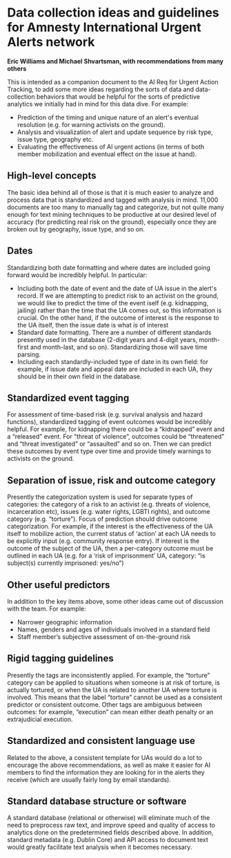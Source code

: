 Data collection ideas and guidelines for Amnesty International Urgent Alerts network
========================

__Eric Williams and Michael Shvartsman, with recommendations from many others__

This is intended as a companion document to the AI Req for Urgent Action Tracking, to add some more ideas regarding the sorts of data and data-collection behaviors that would be helpful for the sorts of predictive analytics we initially had in mind for this data dive. For example:

* Prediction of the timing and unique nature of an alert's eventual resolution (e.g. for warning activists on the ground).
* Analysis and visualization of alert and update sequence by risk type, issue type, geography etc.
* Evaluating the effectiveness of AI urgent actions (in terms of both member mobilization and eventual effect on the issue at hand).

High-level concepts
--------------------
The basic idea behind all of those is that it is much easier to analyze and process data that is standardized and tagged with analysis in mind. 11,000 documents are too many to manually tag and categorize, but not quite many enough for text mining techniques to be productive at our desired level of accuracy (for predicting real risk on the ground), especially once they are broken out by geography, issue type, and so on.

Dates
------------
Standardizing both date formatting and where dates are included going forward would be incredibly helpful. In particular:

* Including both the date of event and the date of UA issue in the alert's record. If we are attempting to predict risk to an activist on the ground, we would like to predict the time of the event iself (e.g. kidnapping, jailing) rather than the time that the UA comes out, so this information is crucial. On the other hand, if the outcome of interest is the response to the UA itself, then the issue date is what is of interest
* Standard date formatting. There are a number of different standards presently used in the database (2-digit years and 4-digit years, month-first and month-last, and so on). Standardizing those will save time parsing.
* Including each standardly-included type of date in its own field: for example, if issue date and appeal date are included in each UA, they should be in their own field in the database.

Standardized event tagging
--------------------------
For assessment of time-based risk (e.g. survival analysis and hazard functions), standardized tagging of event outcomes would be incredibly helpful. For example, for kidnapping there could be a “kidnapped” event and a “released” event. For “threat of violence”, outcomes could be “threatened” and “threat investigated” or “assaulted” and so on. Then we can predict these outcomes by event type over time and provide timely warnings to activists on the ground.

Separation of issue, risk and outcome category
--------------------------------------------------------------
Presently the categorization system is used for separate types of categories: the category of a risk to an activist (e.g. threats of violence, incarceration etc), issues (e.g. water rights, LGBTI rights), and outcome category (e.g. “torture”). Focus of prediction should drive outcome categorization.  For example, if the interest is the effectiveness of the UA itself to mobilize action, the current status of ‘action’ at each UA needs to be explicitly input (e.g. community response entry). If interest is the outcome of the subject of the UA, then a per-category outcome must be outlined in each UA (e.g. for a ‘risk of imprisonment’ UA, category: “is subject(s) currently imprisoned: yes/no”)

Other useful predictors
-----------------------------
In addition to the key items above, some other ideas came out of discussion with the team. For example:

* Narrower geographic information
* Names, genders and ages of individuals involved in a standard field
* Staff member’s subjective assessment of on-the-ground risk

Rigid tagging guidelines
--------------------------------
Presently the tags are inconsistently applied. For example, the “torture” category can be applied to situations when someone is at risk of torture, is actually tortured, or when the UA is related to another UA where torture is involved. This means that the label “torture” cannot be used as a consistent predictor or consistent outcome. Other tags are ambiguous between outcomes: for example, “execution” can mean either death penalty or an extrajudicial execution.

Standardized and consistent language use
---------------------------------------------------
Related to the above, a consistent template for UAs would do a lot to encourage the above recommendations, as well as make it easier for AI members to find the information they are looking for in the alerts they receive (which are usually fairly long by email standards).

Standard database structure or software
----------------------------------------------------
A standard database (relational or otherwise) will eliminate much of the need to preprocess raw text, and improve speed and quality of access to analytics done on the predetermined fields described above. In addition, standard metadata (e.g. Dublin Core) and API access to document text would greatly facilitate text analysis when it becomes necessary.


